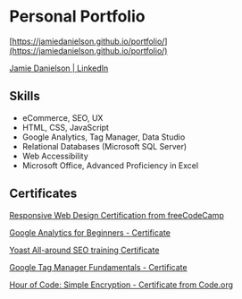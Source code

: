 # Personal Portfolio

[https://jamiedanielson.github.io/portfolio/](https://jamiedanielson.github.io/portfolio/)

[Jamie Danielson | LinkedIn](https://www.linkedin.com/in/jamiedanielson/)

## Skills

* eCommerce, SEO, UX
* HTML, CSS, JavaScript
* Google Analytics, Tag Manager, Data Studio
* Relational Databases (Microsoft SQL Server)
* Web Accessibility
* Microsoft Office, Advanced Proficiency in Excel

## Certificates

[Responsive Web Design Certification from freeCodeCamp](https://www.freecodecamp.org/certification/jamied/responsive-web-design)

[Google Analytics for Beginners - Certificate](https://analytics.google.com/analytics/academy/certificate/Gdoxg3vRQ_u8t7P7mFKuKA)

[Yoast All-around SEO training Certificate](https://academy.yoast.com/certificate/2883/764696/ddad19c10932809f354e6c774506d1b9/1/)

[Google Tag Manager Fundamentals - Certificate](https://analytics.google.com/analytics/academy/certificate/rLnACpCwSb6QPF4iTSPwMQ)

[Hour of Code: Simple Encryption - Certificate from Code.org](https://code.org/printcertificate/_1_0204b4a35283a027cb9e1263c26f3ada)
